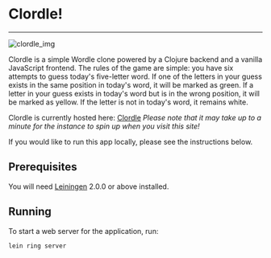 # Clordle!
---
![clordle_img](https://github.com/JaxonAdams/clordle/assets/96997462/5b1ffb5f-da7d-4a91-8ff9-828d936e50d9)

Clordle is a simple Wordle clone powered by a Clojure backend and a vanilla JavaScript frontend. The rules of the game are simple: you have six attempts to guess today's five-letter word. If one of the letters in your guess exists in the same position in today's word, it will be marked as green. If a letter in your guess exists in today's word but is in the wrong position, it will be marked as yellow. If the letter is not in today's word, it remains white.

Clordle is currently hosted here: [Clordle](https://clordle-tw8u.onrender.com/)
*Please note that it may take up to a minute for the instance to spin up when you visit this site!*

If you would like to run this app locally, please see the instructions below.

## Prerequisites

You will need [Leiningen][] 2.0.0 or above installed.

[leiningen]: https://github.com/technomancy/leiningen

## Running

To start a web server for the application, run:

    lein ring server
